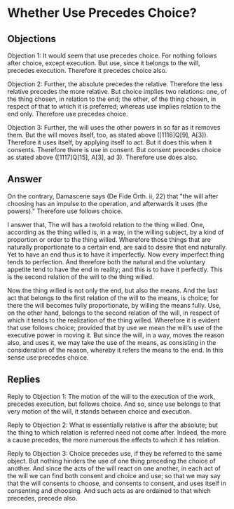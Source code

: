 # Whether Use Precedes Choice?

## Objections

Objection 1: It would seem that use precedes choice. For nothing follows after choice, except execution. But use, since it belongs to the will, precedes execution. Therefore it precedes choice also.

Objection 2: Further, the absolute precedes the relative. Therefore the less relative precedes the more relative. But choice implies two relations: one, of the thing chosen, in relation to the end; the other, of the thing chosen, in respect of that to which it is preferred; whereas use implies relation to the end only. Therefore use precedes choice.

Objection 3: Further, the will uses the other powers in so far as it removes them. But the will moves itself, too, as stated above ([1116]Q[9], A[3]). Therefore it uses itself, by applying itself to act. But it does this when it consents. Therefore there is use in consent. But consent precedes choice as stated above ([1117]Q[15], A[3], ad 3). Therefore use does also.

## Answer

On the contrary, Damascene says (De Fide Orth. ii, 22) that "the will after choosing has an impulse to the operation, and afterwards it uses (the powers)." Therefore use follows choice.

I answer that, The will has a twofold relation to the thing willed. One, according as the thing willed is, in a way, in the willing subject, by a kind of proportion or order to the thing willed. Wherefore those things that are naturally proportionate to a certain end, are said to desire that end naturally. Yet to have an end thus is to have it imperfectly. Now every imperfect thing tends to perfection. And therefore both the natural and the voluntary appetite tend to have the end in reality; and this is to have it perfectly. This is the second relation of the will to the thing willed.

Now the thing willed is not only the end, but also the means. And the last act that belongs to the first relation of the will to the means, is choice; for there the will becomes fully proportionate, by willing the means fully. Use, on the other hand, belongs to the second relation of the will, in respect of which it tends to the realization of the thing willed. Wherefore it is evident that use follows choice; provided that by use we mean the will's use of the executive power in moving it. But since the will, in a way, moves the reason also, and uses it, we may take the use of the means, as consisting in the consideration of the reason, whereby it refers the means to the end. In this sense use precedes choice.

## Replies

Reply to Objection 1: The motion of the will to the execution of the work, precedes execution, but follows choice. And so, since use belongs to that very motion of the will, it stands between choice and execution.

Reply to Objection 2: What is essentially relative is after the absolute; but the thing to which relation is referred need not come after. Indeed, the more a cause precedes, the more numerous the effects to which it has relation.

Reply to Objection 3: Choice precedes use, if they be referred to the same object. But nothing hinders the use of one thing preceding the choice of another. And since the acts of the will react on one another, in each act of the will we can find both consent and choice and use; so that we may say that the will consents to choose, and consents to consent, and uses itself in consenting and choosing. And such acts as are ordained to that which precedes, precede also.